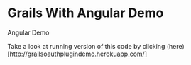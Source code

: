 Grails With Angular Demo
===========

Angular Demo

Take a look at running version of this code by clicking (here)[http://grailsoauthplugindemo.herokuapp.com/]
